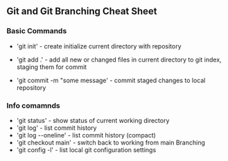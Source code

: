 ## Git and Git Branching Cheat Sheet

### Basic Commands
* 'git init'  - create initialize current directory with repository

* 'git add .' - add all new or changed files in current directory to git index, staging them for commit

* 'git commit -m "some message' - commit staged changes to local repository

### Info comamnds
* 'git status' - show status of current working directory
* 'git log' - list commit history
* 'git log --oneline' - list commit history (compact)
* 'git checkout main' -  switch back to working from main Branching
* 'git config -l' - list local git configuration settings
